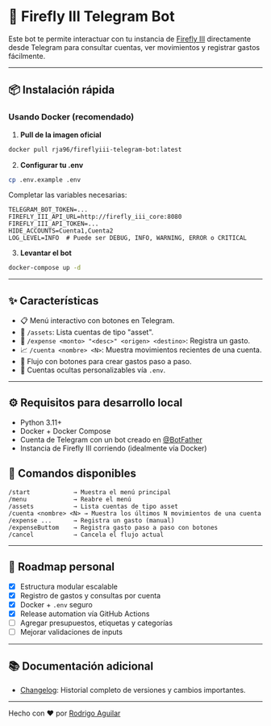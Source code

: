 # 🤖 Firefly III Telegram Bot

Este bot te permite interactuar con tu instancia de [Firefly III](https://www.firefly-iii.org/) directamente desde Telegram para consultar cuentas, ver movimientos y registrar gastos fácilmente.

---


## 📦 Instalación rápida

### Usando Docker (recomendado)

1. **Pull de la imagen oficial**

```bash
docker pull rja96/fireflyiii-telegram-bot:latest
```

2. **Configurar tu .env**
```bash
cp .env.example .env
```
Completar las variables necesarias:
```env
TELEGRAM_BOT_TOKEN=...
FIREFLY_III_API_URL=http://firefly_iii_core:8080
FIREFLY_III_API_TOKEN=...
HIDE_ACCOUNTS=Cuenta1,Cuenta2
LOG_LEVEL=INFO  # Puede ser DEBUG, INFO, WARNING, ERROR o CRITICAL
```

3. **Levantar el bot**
```bash
docker-compose up -d
```
---
## ✨ Características

- 📋 Menú interactivo con botones en Telegram.
- 💼 `/assets`: Lista cuentas de tipo "asset".
- 💸 `/expense <monto> "<desc>" <origen> <destino>`: Registra un gasto.
- 📈 `/cuenta <nombre> <N>`: Muestra movimientos recientes de una cuenta.
- 🧠 Flujo con botones para crear gastos paso a paso.
- 🔐 Cuentas ocultas personalizables vía `.env`.

---

## ⚙️ Requisitos para desarrollo local

- Python 3.11+
- Docker + Docker Compose
- Cuenta de Telegram con un bot creado en [@BotFather](https://t.me/BotFather)
- Instancia de Firefly III corriendo (idealmente vía Docker)

## 🧪 Comandos disponibles

```
/start            → Muestra el menú principal
/menu             → Reabre el menú
/assets           → Lista cuentas de tipo asset
/cuenta <nombre> <N> → Muestra los últimos N movimientos de una cuenta
/expense ...      → Registra un gasto (manual)
/expenseButtom    → Registra gasto paso a paso con botones
/cancel           → Cancela el flujo actual
```

---

## 🚧 Roadmap personal

- [x] Estructura modular escalable
- [x] Registro de gastos y consultas por cuenta
- [x] Docker + `.env` seguro
- [x] Release automation vía GitHub Actions
- [ ] Agregar presupuestos, etiquetas y categorías
- [ ] Mejorar validaciones de inputs

---

## 📚 Documentación adicional

- [Changelog](./CHANGELOG.md): Historial completo de versiones y cambios importantes.

---

Hecho con ❤️ por [Rodrigo Aguilar](https://github.com/rodrigoaguilar96)
